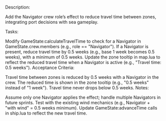Description:

Add the Navigator crew role’s effect to reduce travel time between zones, 
integrating port decisions with sea gameplay.

Tasks:

Modify GameState:calculateTravelTime to check for a Navigator in 
GameState.crew.members (e.g., role == "Navigator").
If a Navigator is present, reduce travel time by 0.5 weeks (e.g., base 1 
week becomes 0.5 weeks), with a minimum of 0.5 weeks.
Update the zone tooltip in map.lua to reflect the reduced travel time when 
a Navigator is active (e.g., "Travel time: 0.5 weeks").
Acceptance Criteria:

Travel time between zones is reduced by 0.5 weeks with a Navigator in the 
crew.
The reduced time is shown in the zone tooltip (e.g., "0.5 weeks" instead 
of "1 week").
Travel time never drops below 0.5 weeks.
Notes:

Assume only one Navigator applies the effect; handle multiple Navigators 
in future sprints.
Test with the existing wind mechanics (e.g., Navigator + "with wind" = 0.5 
weeks minimum).
Update GameState:advanceTime calls in ship.lua to reflect the new travel 
time.
